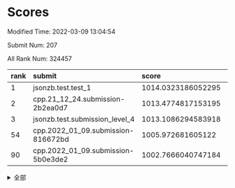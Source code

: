 # Scores

Modified Time: 2022-03-09 13:04:54

Submit Num: 207

All Rank Num: 324457

| rank |               submit               |       score        |       sigma        | pk_num |
| :--- | :--------------------------------- | :----------------- | :----------------- | :----- |
| 1    | jsonzb.test.test_1                 | 1014.0323186052295 | 0.8018601865161853 | 6269   |
| 2    | cpp.21_12_24.submission-2b2ea0d7   | 1013.4774817153195 | 0.8032414696992287 | 6271   |
| 3    | jsonzb.test.submission_level_4     | 1013.1086294583918 | 0.7877038351553334 | 6268   |
| 54   | cpp.2022_01_09.submission-816672bd | 1005.972681605122  | 0.7218027056390445 | 6271   |
| 90   | cpp.2022_01_09.submission-5b0e3de2 | 1002.7666040747184 | 0.7106344142253066 | 6272   |


<details>
<summary>全部</summary>

| rank |                 submit                 |       score        |       sigma        | pk_num |
| :--- | :------------------------------------- | :----------------- | :----------------- | :----- |
| 1    | jsonzb.test.test_1                     | 1014.0323186052295 | 0.8018601865161853 | 6269   |
| 2    | cpp.21_12_24.submission-2b2ea0d7       | 1013.4774817153195 | 0.8032414696992287 | 6271   |
| 3    | jsonzb.test.submission_level_4         | 1013.1086294583918 | 0.7877038351553334 | 6268   |
| 4    | gobigger.level_3.submission_level_3_1  | 1011.9496297949546 | 0.7822883914872237 | 6267   |
| 5    | gobigger.level_3.submission_level_3_33 | 1011.8246056009364 | 0.8013673151812559 | 6270   |
| 6    | gobigger.level_3.submission_level_3_2  | 1011.4766923210914 | 0.7898341312316738 | 6267   |
| 7    | gobigger.level_3.submission_level_3_14 | 1011.3493902196461 | 0.7734808103578185 | 6275   |
| 8    | gobigger.level_3.submission_level_3_5  | 1011.2859517144077 | 0.775442285906399  | 6270   |
| 9    | gobigger.level_3.submission_level_3_3  | 1010.9752077642232 | 0.7716483304040701 | 6270   |
| 10   | gobigger.level_3.submission_level_3_7  | 1010.9556291062886 | 0.7656423917177587 | 6269   |
| 11   | gobigger.level_3.submission_level_3_8  | 1010.7401213035654 | 0.7574783791574965 | 6266   |
| 12   | gobigger.level_3.submission_level_3_41 | 1010.6329776177869 | 0.7804846294476737 | 6270   |
| 13   | gobigger.level_3.submission_level_3_17 | 1010.5614194384654 | 0.7724179979774622 | 6273   |
| 14   | gobigger.level_3.submission_level_3_27 | 1010.4740007313017 | 0.7676017692060599 | 6269   |
| 15   | gobigger.level_3.submission_level_3_48 | 1010.4498101615056 | 0.7697605946580933 | 6270   |
| 16   | gobigger.level_3.submission_level_3_24 | 1010.4480253289742 | 0.7618031629577127 | 6271   |
| 17   | gobigger.level_3.submission_level_3_15 | 1010.4062331288635 | 0.7573029308156979 | 6268   |
| 18   | gobigger.level_3.submission_level_3_37 | 1010.2665115140887 | 0.7695804164793388 | 6274   |
| 19   | gobigger.level_3.submission_level_3_11 | 1010.1782005287188 | 0.7555353084106559 | 6270   |
| 20   | gobigger.level_3.submission_level_3_10 | 1010.090866291278  | 0.7700271770433254 | 6265   |
| 21   | gobigger.level_3.submission_level_3_12 | 1010.0437613546841 | 0.760662995936588  | 6274   |
| 22   | gobigger.level_3.submission_level_3_9  | 1010.0112145030511 | 0.7506613957231445 | 6266   |
| 23   | gobigger.level_3.submission_level_3_19 | 1010.0001231204172 | 0.790773941741672  | 6269   |
| 24   | gobigger.level_3.submission_level_3_6  | 1009.9869272651216 | 0.7464553209631185 | 6272   |
| 25   | gobigger.level_3.submission_level_3_46 | 1009.9039090784471 | 0.7525008303444376 | 6272   |
| 26   | gobigger.level_3.submission_level_3_28 | 1009.8855152229927 | 0.7668797894439083 | 6268   |
| 27   | gobigger.level_3.submission_level_3_22 | 1009.8625904342656 | 0.759000804850545  | 6262   |
| 28   | gobigger.level_3.submission_level_3_25 | 1009.8548766194801 | 0.7520310610739838 | 6269   |
| 29   | gobigger.level_3.submission_level_3_21 | 1009.8416818808223 | 0.7480057224625627 | 6269   |
| 30   | gobigger.level_3.submission_level_3_26 | 1009.6758639505671 | 0.7492433366389049 | 6272   |
| 31   | gobigger.level_3.submission_level_3_49 | 1009.664039220871  | 0.757053462185878  | 6261   |
| 32   | gobigger.level_3.submission_level_3_32 | 1009.6618753981775 | 0.7554150907039515 | 6270   |
| 33   | gobigger.level_3.submission_level_3_40 | 1009.6495202306128 | 0.7761803275770923 | 6271   |
| 34   | gobigger.level_3.submission_level_3_47 | 1009.6018345495725 | 0.7487091601752873 | 6268   |
| 35   | gobigger.level_3.submission_level_3_31 | 1009.6015778017671 | 0.7459126055175257 | 6269   |
| 36   | gobigger.level_3.submission_level_3_45 | 1009.5077706656101 | 0.7317711768357831 | 6265   |
| 37   | gobigger.level_3.submission_level_3_0  | 1009.4917691348248 | 0.7412322694561886 | 6272   |
| 38   | gobigger.level_3.submission_level_3_44 | 1009.4473262717928 | 0.7724269548281864 | 6268   |
| 39   | gobigger.level_3.submission_level_3_20 | 1009.4212033245684 | 0.7648166629410171 | 6271   |
| 40   | gobigger.level_3.submission_level_3_43 | 1009.4003185327833 | 0.7423338709551398 | 6266   |
| 41   | gobigger.level_3.submission_level_3_30 | 1009.2281115283108 | 0.7546580903117975 | 6270   |
| 42   | gobigger.level_3.submission_level_3_35 | 1009.174957351379  | 0.7461084511877776 | 6267   |
| 43   | gobigger.level_3.submission_level_3_29 | 1009.1521424080843 | 0.7443651383915977 | 6271   |
| 44   | gobigger.level_3.submission_level_3_36 | 1009.1397321031258 | 0.7449949142112087 | 6262   |
| 45   | gobigger.level_3.submission_level_3_13 | 1009.1125069868973 | 0.7697843899293676 | 6270   |
| 46   | gobigger.level_3.submission_level_3_4  | 1008.9338710248257 | 0.7478655948047558 | 6270   |
| 47   | gobigger.level_3.submission_level_3_39 | 1008.8462200288166 | 0.751600209000546  | 6274   |
| 48   | gobigger.level_3.submission_level_3_18 | 1008.7456354192745 | 0.7778130534418617 | 6267   |
| 49   | gobigger.level_3.submission_level_3_34 | 1008.517697536235  | 0.7597926148559042 | 6276   |
| 50   | gobigger.level_3.submission_level_3_16 | 1008.3976554154586 | 0.7307254160435666 | 6268   |
| 51   | gobigger.level_3.submission_level_3_42 | 1008.1190760124458 | 0.7341532462548572 | 6266   |
| 52   | gobigger.level_3.submission_level_3_38 | 1008.054971061895  | 0.744182809037906  | 6273   |
| 53   | gobigger.level_3.submission_level_3_23 | 1007.8234531587207 | 0.7539575433575447 | 6276   |
| 54   | cpp.2022_01_09.submission-816672bd     | 1005.972681605122  | 0.7218027056390445 | 6271   |
| 55   | gobigger.level_1.submission_level_1_29 | 1004.5826580488359 | 0.7204110691204703 | 6272   |
| 56   | gobigger.level_1.submission_level_1_47 | 1004.3438897061291 | 0.7284342877980228 | 6266   |
| 57   | gobigger.level_1.submission_level_1_4  | 1004.3438175293134 | 0.7175986242869097 | 6268   |
| 58   | gobigger.level_1.submission_level_1_39 | 1004.1889197281849 | 0.727589419015984  | 6264   |
| 59   | gobigger.level_1.submission_level_1_0  | 1004.0982943839966 | 0.7233761956976337 | 6268   |
| 60   | gobigger.level_1.submission_level_1_37 | 1004.0918441015739 | 0.7290778961318947 | 6275   |
| 61   | gobigger.level_1.submission_level_1_35 | 1004.0759888910433 | 0.7232621283705714 | 6274   |
| 62   | gobigger.level_1.submission_level_1_38 | 1004.0503726959372 | 0.7164420821047294 | 6274   |
| 63   | gobigger.level_1.submission_level_1_24 | 1004.0180626181221 | 0.7117512667418915 | 6267   |
| 64   | gobigger.level_1.submission_level_1_31 | 1003.9901872454641 | 0.7230254814161364 | 6272   |
| 65   | gobigger.level_1.submission_level_1_1  | 1003.9770815414892 | 0.7126747644132134 | 6272   |
| 66   | gobigger.level_1.submission_level_1_10 | 1003.954317774812  | 0.7228647223772925 | 6272   |
| 67   | gobigger.level_1.submission_level_1_33 | 1003.8132844745567 | 0.7205595297837095 | 6273   |
| 68   | gobigger.level_1.submission_level_1_49 | 1003.7193490928508 | 0.7116688869600666 | 6271   |
| 69   | gobigger.level_1.submission_level_1_18 | 1003.6562723121564 | 0.7088485907886933 | 6272   |
| 70   | gobigger.level_1.submission_level_1_17 | 1003.5741030293239 | 0.7095422940426035 | 6270   |
| 71   | gobigger.level_1.submission_level_1_36 | 1003.5714373272056 | 0.724374300301528  | 6274   |
| 72   | gobigger.level_1.submission_level_1_15 | 1003.5510236098905 | 0.7301706752290181 | 6266   |
| 73   | gobigger.level_1.submission_level_1_40 | 1003.5480965825176 | 0.713202828008474  | 6264   |
| 74   | gobigger.level_1.submission_level_1_8  | 1003.5383003952086 | 0.720158432143692  | 6275   |
| 75   | gobigger.level_1.submission_level_1_45 | 1003.4767645903248 | 0.718920715509743  | 6272   |
| 76   | gobigger.level_1.submission_level_1_13 | 1003.391096382011  | 0.7066048051910631 | 6267   |
| 77   | gobigger.level_1.submission_level_1_42 | 1003.3864254395368 | 0.7090603937383327 | 6270   |
| 78   | gobigger.level_1.submission_level_1_46 | 1003.3829545998553 | 0.7240515379485222 | 6265   |
| 79   | gobigger.level_1.submission_level_1_34 | 1003.3025322605059 | 0.7092121471979635 | 6266   |
| 80   | gobigger.level_1.submission_level_1_48 | 1003.2874122171578 | 0.7105104699675865 | 6271   |
| 81   | gobigger.level_1.submission_level_1_27 | 1003.2774546978287 | 0.7185887129826222 | 6267   |
| 82   | gobigger.level_1.submission_level_1_23 | 1003.2313251916313 | 0.70951753638239   | 6267   |
| 83   | gobigger.level_1.submission_level_1_20 | 1003.1736837316796 | 0.7186073036418089 | 6259   |
| 84   | gobigger.level_1.submission_level_1_43 | 1003.1691907190849 | 0.7039674359378365 | 6265   |
| 85   | gobigger.level_1.submission_level_1_21 | 1003.0648706089044 | 0.709431933042502  | 6270   |
| 86   | gobigger.level_1.submission_level_1_12 | 1002.9965115248264 | 0.7155024118088741 | 6266   |
| 87   | gobigger.level_1.submission_level_1_32 | 1002.8484118935392 | 0.719686162273374  | 6267   |
| 88   | gobigger.level_1.submission_level_1_16 | 1002.8385829814347 | 0.7178745085321738 | 6272   |
| 89   | gobigger.level_1.submission_level_1_5  | 1002.7990572537421 | 0.7087788823122809 | 6266   |
| 90   | cpp.2022_01_09.submission-5b0e3de2     | 1002.7666040747184 | 0.7106344142253066 | 6272   |
| 91   | gobigger.level_1.submission_level_1_19 | 1002.7630306796589 | 0.713375862903449  | 6267   |
| 92   | gobigger.level_1.submission_level_1_44 | 1002.722385537674  | 0.7057829659310679 | 6269   |
| 93   | gobigger.level_1.submission_level_1_14 | 1002.7062070984531 | 0.7181278947127435 | 6268   |
| 94   | gobigger.level_1.submission_level_1_28 | 1002.70227214713   | 0.7104024416194791 | 6271   |
| 95   | gobigger.level_1.submission_level_1_22 | 1002.6931424926465 | 0.716915153701719  | 6268   |
| 96   | gobigger.level_1.submission_level_1_41 | 1002.6580236599756 | 0.7226967985512748 | 6268   |
| 97   | gobigger.level_1.submission_level_1_30 | 1002.6266605187884 | 0.7194267032744838 | 6268   |
| 98   | gobigger.level_1.submission_level_1_6  | 1002.6225455640325 | 0.7201498063310371 | 6262   |
| 99   | gobigger.level_1.submission_level_1_25 | 1002.5477957596639 | 0.709777519611524  | 6275   |
| 100  | gobigger.level_1.submission_level_1_11 | 1002.3903151418073 | 0.7229566957443229 | 6276   |
| 101  | gobigger.level_1.submission_level_1_3  | 1002.3847170731758 | 0.7111787046591795 | 6270   |
| 102  | gobigger.level_1.submission_level_1_9  | 1002.2254550522216 | 0.6979105553230317 | 6264   |
| 103  | gobigger.level_1.submission_level_1_2  | 1002.2002063811007 | 0.7113255119963996 | 6273   |
| 104  | gobigger.level_1.submission_level_1_7  | 1002.1221388508525 | 0.7067880989369786 | 6273   |
| 105  | gobigger.level_1.submission_level_1_26 | 1002.022462038915  | 0.7209093240362594 | 6271   |
| 106  | gobigger.random.submission_random_19   | 997.5221553894304  | 0.7084225641047318 | 6266   |
| 107  | gobigger.random.submission_random_46   | 997.2861159092851  | 0.7086240511975331 | 6269   |
| 108  | gobigger.random.submission_random_30   | 997.2860243205382  | 0.7083848117664547 | 6271   |
| 109  | gobigger.random.submission_random_29   | 997.2484507369568  | 0.7150592304316701 | 6270   |
| 110  | gobigger.random.submission_random_8    | 997.1750616164294  | 0.7078573975144327 | 6270   |
| 111  | gobigger.random.submission_random_28   | 997.1223593241356  | 0.7155653032876924 | 6271   |
| 112  | gobigger.random.submission_random_39   | 997.1034297670831  | 0.7049292776714243 | 6268   |
| 113  | gobigger.random.submission_random_23   | 996.9107984036388  | 0.7043591785017168 | 6267   |
| 114  | gobigger.random.submission_random_26   | 996.7964215121524  | 0.7021561990761026 | 6274   |
| 115  | gobigger.random.submission_random_35   | 996.7835978646613  | 0.7173085188608058 | 6268   |
| 116  | gobigger.random.submission_random_36   | 996.7665683648177  | 0.7062204843639949 | 6274   |
| 117  | gobigger.random.submission_random_7    | 996.6897979310603  | 0.7012277525457787 | 6268   |
| 118  | gobigger.random.submission_random_5    | 996.4968114009449  | 0.7050921311897882 | 6268   |
| 119  | gobigger.random.submission_random_42   | 996.4083703912128  | 0.7058560681713423 | 6271   |
| 120  | gobigger.random.submission_random_12   | 996.3916748046362  | 0.7068297519736783 | 6270   |
| 121  | gobigger.random.submission_random_32   | 996.387710181689   | 0.7119007079897798 | 6266   |
| 122  | gobigger.random.submission_random_1    | 996.3082435262781  | 0.6974785390128332 | 6269   |
| 123  | gobigger.random.submission_random_49   | 996.241697455308   | 0.7121235462830682 | 6270   |
| 124  | gobigger.random.submission_random_24   | 996.1972679635217  | 0.7083617889309204 | 6266   |
| 125  | gobigger.random.submission_random_25   | 996.1043506042731  | 0.7120091132246651 | 6269   |
| 126  | gobigger.random.submission_random_17   | 996.073078683936   | 0.7075634962154702 | 6268   |
| 127  | gobigger.random.submission_random_34   | 996.0612086573979  | 0.7009582675315963 | 6270   |
| 128  | gobigger.random.submission_random_13   | 995.9929309174904  | 0.700915619827953  | 6273   |
| 129  | gobigger.random.submission_random_31   | 995.9563506622758  | 0.7159265940977122 | 6272   |
| 130  | gobigger.random.submission_random_14   | 995.9477164300646  | 0.7165653128406545 | 6273   |
| 131  | gobigger.random.submission_random_18   | 995.9262266428548  | 0.7081862388813566 | 6268   |
| 132  | gobigger.random.submission_random_45   | 995.914993406841   | 0.7115476626743759 | 6269   |
| 133  | gobigger.random.submission_random_22   | 995.85412943506    | 0.7104342930635892 | 6270   |
| 134  | gobigger.random.submission_random_40   | 995.8455496942235  | 0.7167329332719159 | 6271   |
| 135  | gobigger.random.submission_random_41   | 995.8078447146521  | 0.704684589958018  | 6272   |
| 136  | gobigger.random.submission_random_21   | 995.7935917098317  | 0.7221202349122227 | 6269   |
| 137  | gobigger.random.submission_random_0    | 995.7664570453468  | 0.7313005262841308 | 6270   |
| 138  | gobigger.random.submission_random_44   | 995.7019174596186  | 0.7011483064976225 | 6271   |
| 139  | gobigger.random.submission_random_9    | 995.693342694192   | 0.707222142610885  | 6273   |
| 140  | gobigger.random.submission_random_47   | 995.6670632776581  | 0.7108897253291058 | 6272   |
| 141  | gobigger.random.submission_random_20   | 995.6018272034439  | 0.7085317600729271 | 6266   |
| 142  | gobigger.random.submission_random_16   | 995.5979964857084  | 0.7124527529938534 | 6271   |
| 143  | gobigger.random.submission_random_6    | 995.4673107585421  | 0.7093631926918075 | 6272   |
| 144  | gobigger.random.submission_random_15   | 995.409408858023   | 0.7049125888711956 | 6264   |
| 145  | gobigger.random.submission_random_27   | 995.3943620539676  | 0.716901530609005  | 6273   |
| 146  | gobigger.random.submission_random_11   | 995.3110976911297  | 0.7272738915439724 | 6269   |
| 147  | gobigger.random.submission_random_33   | 995.289714254038   | 0.7145457292895282 | 6274   |
| 148  | gobigger.random.submission_random_43   | 995.285779833133   | 0.7183189185539571 | 6270   |
| 149  | gobigger.random.submission_random_2    | 995.1528632175931  | 0.7005852745077393 | 6269   |
| 150  | gobigger.random.submission_random_4    | 995.121699265701   | 0.7076963207971672 | 6265   |
| 151  | gobigger.random.submission_random_38   | 995.1162820129506  | 0.7045732002904004 | 6272   |
| 152  | gobigger.random.submission_random_48   | 995.0053571124024  | 0.7276111269468557 | 6270   |
| 153  | gobigger.random.submission_random_10   | 994.8620289685224  | 0.7193657851140615 | 6267   |
| 154  | gobigger.random.submission_random_37   | 994.4772741817787  | 0.7150473714025805 | 6277   |
| 155  | gobigger.level_2.submission_level_2_2  | 994.3226588155142  | 0.7196069966823654 | 6270   |
| 156  | gobigger.level_2.submission_level_2_26 | 994.2488852476915  | 0.7187810242118806 | 6266   |
| 157  | gobigger.level_2.submission_level_2_7  | 994.2478493919061  | 0.7321803643036446 | 6270   |
| 158  | gobigger.level_2.submission_level_2_9  | 994.0478255631917  | 0.7238873094640086 | 6266   |
| 159  | gobigger.random.submission_random_3    | 993.7220722859502  | 0.7234858420396109 | 6272   |
| 160  | gobigger.level_2.submission_level_2_31 | 993.7156053544562  | 0.7297034945670843 | 6265   |
| 161  | gobigger.level_2.submission_level_2_3  | 993.6236342832952  | 0.7300369549050755 | 6273   |
| 162  | gobigger.level_2.submission_level_2_10 | 993.4367761741917  | 0.7512455309064103 | 6267   |
| 163  | gobigger.level_2.submission_level_2_45 | 993.2909560495848  | 0.7472768746879518 | 6270   |
| 164  | gobigger.level_2.submission_level_2_32 | 993.1609374173778  | 0.7708077421037965 | 6272   |
| 165  | gobigger.level_2.submission_level_2_18 | 993.1215193980778  | 0.7618097003224735 | 6273   |
| 166  | gobigger.level_2.submission_level_2_48 | 993.1073027344601  | 0.7478960333190621 | 6274   |
| 167  | gobigger.level_2.submission_level_2_49 | 993.045913444901   | 0.7352601558284398 | 6267   |
| 168  | gobigger.level_2.submission_level_2_30 | 993.0453954684262  | 0.7446968141704983 | 6267   |
| 169  | gobigger.level_2.submission_level_2_20 | 992.7387187970676  | 0.7311814833846173 | 6272   |
| 170  | gobigger.level_2.submission_level_2_35 | 992.6238776647433  | 0.7265732547792286 | 6266   |
| 171  | gobigger.level_2.submission_level_2_36 | 992.6061707784897  | 0.7525332925576803 | 6269   |
| 172  | gobigger.level_2.submission_level_2_12 | 992.6049352469944  | 0.7209713662876372 | 6270   |
| 173  | gobigger.level_2.submission_level_2_46 | 992.4522865201963  | 0.7406270200793138 | 6269   |
| 174  | gobigger.level_2.submission_level_2_41 | 992.406760281315   | 0.7529510712236385 | 6277   |
| 175  | gobigger.level_2.submission_level_2_19 | 992.3970829626988  | 0.728668016259823  | 6268   |
| 176  | gobigger.level_2.submission_level_2_15 | 992.3854230085034  | 0.743644755672729  | 6272   |
| 177  | gobigger.level_2.submission_level_2_33 | 992.3793197765975  | 0.7374996058481795 | 6277   |
| 178  | gobigger.level_2.submission_level_2_40 | 992.285769626065   | 0.7415866162622481 | 6270   |
| 179  | gobigger.level_2.submission_level_2_13 | 992.2747887225194  | 0.7310063202878025 | 6273   |
| 180  | gobigger.level_2.submission_level_2_23 | 992.238476875691   | 0.7409791095210853 | 6275   |
| 181  | gobigger.level_2.submission_level_2_22 | 992.1867650631773  | 0.743013584650312  | 6267   |
| 182  | gobigger.level_2.submission_level_2_0  | 992.1515144490156  | 0.7550338092916274 | 6268   |
| 183  | gobigger.level_2.submission_level_2_47 | 992.126972436925   | 0.7478386722013066 | 6266   |
| 184  | gobigger.level_2.submission_level_2_14 | 992.0486234965085  | 0.7482766584833144 | 6271   |
| 185  | gobigger.level_2.submission_level_2_37 | 991.9825725901562  | 0.7578185866306919 | 6269   |
| 186  | gobigger.level_2.submission_level_2_16 | 991.7686372035581  | 0.7531652549503703 | 6273   |
| 187  | gobigger.level_2.submission_level_2_29 | 991.7288631852105  | 0.735213892307395  | 6271   |
| 188  | gobigger.level_2.submission_level_2_21 | 991.6528506904123  | 0.7531397874600478 | 6275   |
| 189  | gobigger.level_2.submission_level_2_34 | 991.6286287276512  | 0.7248001175266494 | 6271   |
| 190  | gobigger.level_2.submission_level_2_27 | 991.622525844233   | 0.7627879763807788 | 6274   |
| 191  | gobigger.level_2.submission_level_2_4  | 991.5816394982133  | 0.7496940549694848 | 6273   |
| 192  | gobigger.level_2.submission_level_2_5  | 991.5404618176275  | 0.7483964882500447 | 6271   |
| 193  | gobigger.level_2.submission_level_2_8  | 991.4884771037587  | 0.7523563248493325 | 6269   |
| 194  | gobigger.level_2.submission_level_2_42 | 991.4571352474536  | 0.7731541201481122 | 6269   |
| 195  | gobigger.level_2.submission_level_2_38 | 991.4524145922002  | 0.7446068309947668 | 6270   |
| 196  | gobigger.level_2.submission_level_2_11 | 991.192964783344   | 0.7751258074810585 | 6273   |
| 197  | gobigger.level_2.submission_level_2_43 | 991.1497714007946  | 0.7554644447460424 | 6270   |
| 198  | gobigger.level_2.submission_level_2_28 | 991.1328189289239  | 0.7618155829379966 | 6269   |
| 199  | gobigger.level_2.submission_level_2_44 | 991.1013452285339  | 0.7581649327095117 | 6267   |
| 200  | gobigger.level_2.submission_level_2_25 | 991.0767610964724  | 0.7565105785072985 | 6274   |
| 201  | gobigger.level_2.submission_level_2_39 | 991.0388346042364  | 0.766581754776745  | 6272   |
| 202  | gobigger.level_2.submission_level_2_6  | 990.5203838859878  | 0.7717804799172262 | 6270   |
| 203  | gobigger.level_2.submission_level_2_24 | 990.5063439153504  | 0.7724300771540401 | 6268   |
| 204  | gobigger.level_2.submission_level_2_1  | 990.3834586678163  | 0.7485988525406091 | 6268   |
| 205  | gobigger.level_2.submission_level_2_17 | 989.986498834995   | 0.7495430357775492 | 6270   |
| 206  | gobigger.none.submission_none_0        | 979.7012512764566  | 1.1972383512565385 | 6269   |
| 207  | gobigger.none.submission_none_1        | 976.206672792621   | 1.4291165902429461 | 6268   |

</details>